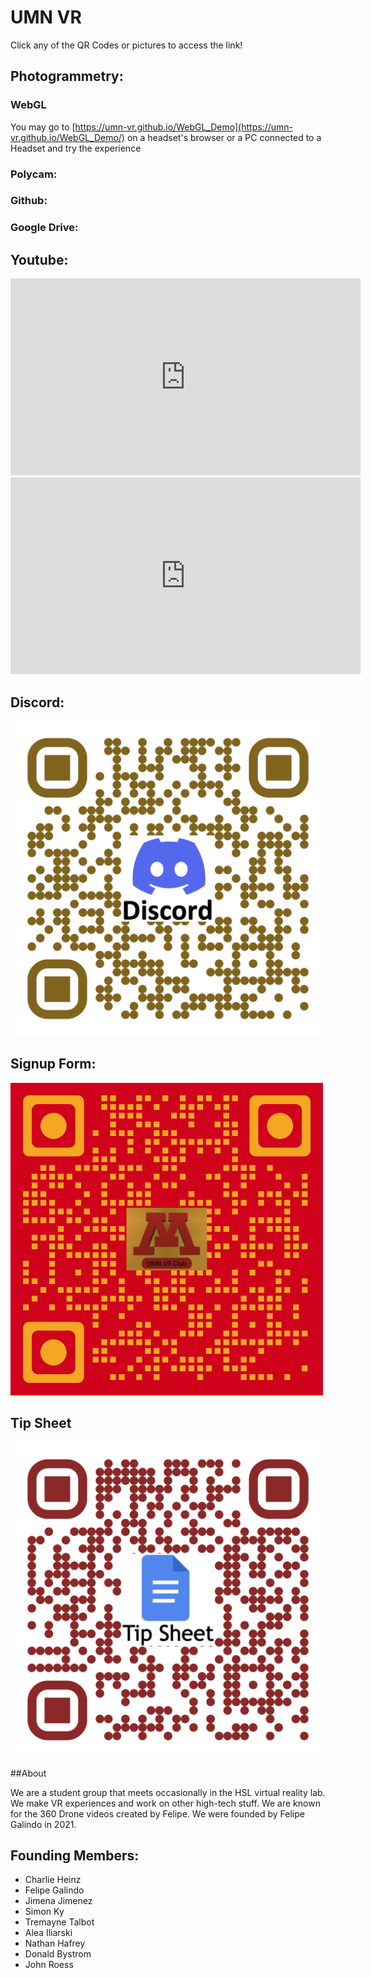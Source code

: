 # UMN VR

Click any of the QR Codes or pictures to access the link!

## Photogrammetry:
### WebGL
 
You may go to [https://umn-vr.github.io/WebGL_Demo](https://umn-vr.github.io/WebGL_Demo/) on a headset's browser or a PC connected to a Headset and try the experience

### Polycam:

### Github:

### Google Drive: 

## Youtube:
<div class="tagembed-container" style=" width:560%;height:100%;overflow: auto;"><div class="tagembed-socialwall" data-wall-id="44530" view-url="https://widget.tagembed.com/44530?view">  </div> <script src="//widget.tagembed.com/embed.min.js" type="text/javascript"></script></div>

<iframe width="560" height="315" src="https://www.youtube.com/embed/_vy5MKZzaGs" title="YouTube video player" frameborder="0" allow="accelerometer; autoplay; clipboard-write; encrypted-media; gyroscope; picture-in-picture" allowfullscreen></iframe>

<iframe width="560" height="315" src="https://www.youtube.com/embed/yX52vTmb2IM" title="YouTube video player" frameborder="0" allow="accelerometer; autoplay; clipboard-write; encrypted-media; gyroscope; picture-in-picture" allowfullscreen></iframe>

## Discord:

[![Env](QR's/UMN-VR_Discord.png)](https://z.umn.edu/UMN-VR_Discord)

## Signup Form:

[![Env](QR's/UMN-VR_Interest.png)](https://z.umn.edu/UMN-VR_form)

## Tip Sheet
[![Env](QR's/UMN-VR_Docs.png)](https://z.umn.edu/UMN-VR_Document)

##About

We are a student group that meets occasionally in the HSL virtual reality lab. We make VR experiences and work on other high-tech stuff. We are known for the 360 Drone videos created by Felipe. We were founded by Felipe Galindo in 2021. 

## Founding Members: 

- Charlie Heinz
- Felipe Galindo 
- Jimena Jimenez
- Simon Ky
- Tremayne Talbot
- Alea Iliarski
- Nathan Hafrey
- Donald Bystrom
- John Roess
